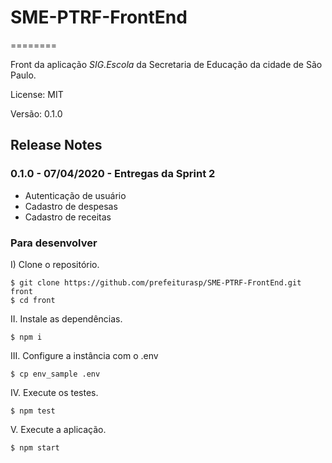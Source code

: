 # SME-PTRF-FrontEnd
========

Front da aplicação *SIG.Escola* da Secretaria de Educação da cidade de São Paulo.

License: MIT

Versão: 0.1.0


## Release Notes

### 0.1.0 - 07/04/2020 - Entregas da Sprint 2
* Autenticação de usuário
* Cadastro de despesas
* Cadastro de receitas


### Para desenvolver

I)  Clone o repositório.
```console
$ git clone https://github.com/prefeiturasp/SME-PTRF-FrontEnd.git front
$ cd front
```

II.  Instale as dependências.
```console
$ npm i
```

III.  Configure a instância com o .env
```console
$ cp env_sample .env
```

IV.  Execute os testes.
```console
$ npm test
```

V.  Execute a aplicação.
```console
$ npm start
```
